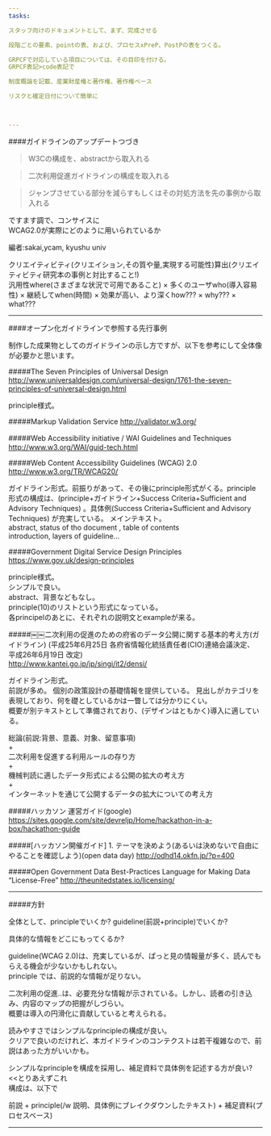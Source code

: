 ```yaml
---
tasks:

スタッフ向けのドキュメントとして、まず、完成させる

段階ごとの要素、pointの表、および、プロセスxPreP、PostPの表をつくる。

GRPCFで対応している項目については、その目印を付ける。
GRPCF表記>code表記で

制度概論を記載、産業財産権と著作権、著作権ベース

リスクと確定日付について簡単に



---
```

 




####ガイドラインのアップデートつづき

>W3Cの構成を、abstractから取入れる

>二次利用促進ガイドラインの構成を取入れる

>ジャンプさせている部分を減らすもしくはその対処方法を先の事例から取入れる


ですます調で、コンサイスに  
WCAG2.0が実際にどのように用いられているか  

編者:sakai,ycam, kyushu univ  




クリエイティビティ(クリエイション,その質や量,実現する可能性)算出(クリエイティビティ研究本の事例と対比すること!)    
汎用性where(さまざまな状況で可用であること) × 多くのユーザwho(導入容易性) × 継続してwhen(時間) × 効果が高い、より深くhow??? × why??? × what???
  
    
    
----


####オープン化ガイドラインで参照する先行事例  



制作した成果物としてのガイドラインの示し方ですが、以下を参考にして全体像が必要かと思います。


#####The Seven Principles of Universal Design
http://www.universaldesign.com/universal-design/1761-the-seven-principles-of-universal-design.html  

principle様式。  


#####Markup Validation Service
http://validator.w3.org/  

#####Web Accessibility initiative / WAI Guidelines and Techniques　　
http://www.w3.org/WAI/guid-tech.html  


#####Web Content Accessibility Guidelines (WCAG) 2.0  
http://www.w3.org/TR/WCAG20/  

ガイドライン形式。前振りがあって、その後にprinciple形式がくる。principle形式の構成は、(principle+ガイドライン+Success Criteria+Sufficient and Advisory Techniques) 。具体例(Success Criteria+Sufficient and Advisory Techniques) が充実している。 
メインテキスト。  
abstract, status of tho document , table of contents  
introduction, layers of guideline...



#####Government Digital Service Design Principles   
https://www.gov.uk/design-principles  

principle様式。  
シンプルで良い。  
abstract、背景などもなし。  
principle(10)のリストという形式になっている。  
各principelのあとに、それぞれの説明文とexampleが来る。  



#####￼￼二次利用の促進のための府省のデータ公開に関する基本的考え方(ガイドライン)
(平成25年6月25日 各府省情報化統括責任者(CIO)連絡会議決定、 平成26年6月19日 改定)  
http://www.kantei.go.jp/jp/singi/it2/densi/

ガイドライン形式。  
前説が多め。
個別の政策設計の基礎情報を提供している。
見出しがカテゴリを表現しており、何を礎としているかは一瞥しては分かりにくい。  
概要が別テキストとして準備されており、(デザインはともかく)導入に適している。

総論(前説:背景、意義、対象、留意事項)  
+  
二次利用を促進する利用ルールの存り方  
+  
機械判読に適したデータ形式による公開の拡大の考え方  
+  
インターネットを通じて公開するデータの拡大についての考え方  
  
  
#####ハッカソン 運営ガイド(google)
https://sites.google.com/site/devreljp/Home/hackathon-in-a-box/hackathon-guide
    
      
#####[ハッカソン開催ガイド] 1. テーマを決めよう(あるいは決めないで自由にやることを確認しよう)(open data day)
http://odhd14.okfn.jp/?p=400




#####Open Government Data Best-Practices Language for Making Data “License-Free”
http://theunitedstates.io/licensing/



      
----

#####方針

全体として、principleでいくか?  guideline(前説+principle)でいくか?  

具体的な情報をどこにもってくるか?  

guideline(WCAG 2.0)は、充実しているが、ぱっと見の情報量が多く、読んでもらえる機会が少ないかもしれない。   
principle では、前説的な情報が足りない。 

二次利用の促進..は、必要充分な情報が示されている。しかし、読者の引き込み、内容のマップの把握がしづらい。  
概要は導入の円滑化に貢献していると考えられる。    

読みやすさではシンプルなprincipleの構成が良い。  
クリアで良いのだけれど、本ガイドラインのコンテクストは若干複雑なので、前説はあった方がいいかも。    

シンプルなprincipleを構成を採用し、補足資料で具体例を記述する方が良い?  <<とりあえずこれ  
構成は、以下で  
  
  前説 + principle(/w 説明、具体例にブレイクダウンしたテキスト) + 補足資料(プロセスベース)  

  

----

